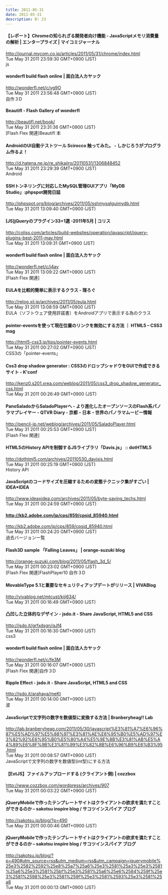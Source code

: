 ```yaml
---
title: 2011-05-31
date: 2011-05-31
description: B! 23
---
```


#### 【レポート】Chromeの知られざる開発者向け機能 - JavaScriptメモリ消費量の解析 | エンタープライズ | マイコミジャーナル
http://journal.mycom.co.jp/articles/2011/05/31/chrome/index.html<br>
Tue May 31 2011 23:59:30 GMT+0900 (JST)<br>
js


#### wonderfl build flash online | 面白法人カヤック
http://wonderfl.net/c/yg9O<br>
Tue May 31 2011 23:56:48 GMT+0900 (JST)<br>
自作３D


#### Beautifl - Flash Gallery of wonderfl
http://beautifl.net/book/<br>
Tue May 31 2011 23:31:36 GMT+0900 (JST)<br>
[Flash Flex 関連]Beautifl 本


#### AndroidのUI自動テストツール Scirocco 触ってみた。 - しかじろうがプログラム作るよ！
http://d.hatena.ne.jp/re_shikajiro/20110531/1306848452<br>
Tue May 31 2011 23:29:39 GMT+0900 (JST)<br>
Android


#### SSHトンネリングに対応したMySQL管理GUIアプリ「MyDB Studio」:phpspot開発日誌
http://phpspot.org/blog/archives/2011/05/sshmysqlguimydb.html<br>
Tue May 31 2011 13:09:40 GMT+0900 (JST)<br>


####   [JS]jQueryのプラグイン33+1選 -2011年5月 | コリス
http://coliss.com/articles/build-websites/operation/javascript/jquery-plugins-best-2011-may.html<br>
Tue May 31 2011 13:09:31 GMT+0900 (JST)<br>


#### wonderfl build flash online | 面白法人カヤック
http://wonderfl.net/c/i4av<br>
Tue May 31 2011 13:09:22 GMT+0900 (JST)<br>
[Flash Flex 関連]


#### EULAを比較的簡単に表示するクラス - 理ろぐ
http://relog.xii.jp/archives/2011/05/eula.html<br>
Tue May 31 2011 13:08:59 GMT+0900 (JST)<br>
EULA（ソフトウェア使用許諾書）をAndroidアプリで表示する為のクラス


#### pointer-eventsを使って現在位置のリンクを無効にする方法 ｜ HTML5 – CSS3 mag
http://html5-css3.jp/tips/pointer-events.html<br>
Tue May 31 2011 00:27:02 GMT+0900 (JST)<br>
CSS3の「pointer-events」


#### Css3 drop shadow generator : CSS3のドロップシャドウをGUIで作成できるサイト - K'conf
http://kenz0.s201.xrea.com/weblog/2011/05/css3_drop_shadow_generator_css.html<br>
Tue May 31 2011 00:26:49 GMT+0900 (JST)<br>


#### PanoSaladoからSaladoPlayerへ - より進化したオープンソースのFlash系パノラマプレイヤー - QTVR Diary - 京都・日本・世界のパノラマムービー情報
http://pencil-jp.net/weblog/archives/2011/05/SaladoPlayer.html<br>
Tue May 31 2011 00:25:53 GMT+0900 (JST)<br>
[Flash Flex 関連]


#### HTML5のHistory APIを制御するJSライブラリ「Davis.js」 :: dotHTML5
http://dothtml5.com/archives/20110530_davisjs.html<br>
Tue May 31 2011 00:25:19 GMT+0900 (JST)<br>
History API


#### JavaScriptのコードサイズを圧縮するための変態テクニック集がすごい | IDEA*IDEA
http://www.ideaxidea.com/archives/2011/05/byte-saving_techs.html<br>
Tue May 31 2011 00:24:59 GMT+0900 (JST)<br>


#### http://kb2.adobe.com/jp/cps/859/cpsid_85940.html
http://kb2.adobe.com/jp/cps/859/cpsid_85940.html<br>
Tue May 31 2011 00:24:20 GMT+0900 (JST)<br>
過去バージョン一覧


#### Flash3D sample 「Falling Leaves」 | orange-suzuki blog
http://orange-suzuki.com/blog/2011/05/flash_3d_5/<br>
Tue May 31 2011 00:23:02 GMT+0900 (JST)<br>
[Flash Flex 関連]FlashPlayer10 自作３D


#### MovableType 5.1と重要なセキュリティアップデートがリリース | VIVABlog
http://vivablog.net/mtcust/kiji634/<br>
Tue May 31 2011 00:16:49 GMT+0900 (JST)<br>


#### 凸凹した立体的なデザイン - jsdo.it - Share JavaScript, HTML5 and CSS
http://jsdo.it/grfxdsgn/qJf4<br>
Tue May 31 2011 00:16:30 GMT+0900 (JST)<br>
css3


#### wonderfl build flash online | 面白法人カヤック
http://wonderfl.net/c/fe3M<br>
Tue May 31 2011 00:16:07 GMT+0900 (JST)<br>
[Flash Flex 関連]自作３D


#### Ripple Effect - jsdo.it - Share JavaScript, HTML5 and CSS
http://jsdo.it/arahaya/meKt<br>
Tue May 31 2011 00:14:00 GMT+0900 (JST)<br>
波


#### JavaScriptで文字列の数字を数値型に変換する方法 | Branberyheag!! Lab
http://lab.branberyheag.com/2011/05/30/javascript%E3%81%A7%E6%96%87%E5%AD%97%E5%88%97%E3%81%AE%E6%95%B0%E5%AD%97%E3%82%92%E6%95%B0%E5%80%A4%E5%9E%8B%E3%81%AB%E5%A4%89%E6%8F%9B%E3%81%99%E3%82%8B%E6%96%B9%E6%B3%95.html<br>
Tue May 31 2011 00:08:57 GMT+0900 (JST)<br>
JavaScriptで文字列の数字を数値型(int型)にする方法


#### 【ExtJS】ファイルアップロードする (クライアント側) | cozzbox
http://www.cozzbox.com/wordpress/archives/907<br>
Tue May 31 2011 00:03:22 GMT+0900 (JST)<br>


#### jQueryMobileで作ったテンプレートサイトはクライアントの欲求を満たすことができるのか – sakotsu inspire blog / サコツインスパイア ブログ
http://sakotsu.jp/blog/?p=490<br>
Tue May 31 2011 00:00:46 GMT+0900 (JST)<br>


#### jQueryMobileで作ったテンプレートサイトはクライアントの欲求を満たすことができるのか – sakotsu inspire blog / サコツインスパイア ブログ
http://sakotsu.jp/blog/?p=490#utm_source=rss&utm_medium=rss&utm_campaign=jquerymobile%25e3%2582%2592%25e8%25a7%25a6%25e3%2581%25a3%25e3%2581%25a6%25e3%2581%25bf%25e3%2581%25a6%25e6%2584%259f%25e3%2581%2598%25e3%2581%259f%25e3%2581%2593%25e3%2581%25a8<br>
Tue May 31 2011 00:00:13 GMT+0900 (JST)<br>


